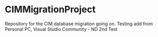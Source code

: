 # CIMMigrationProject
Repository for the CIM database migration going on.
Testing add from Personal PC, Visual Studio Community - ND
2nd Test